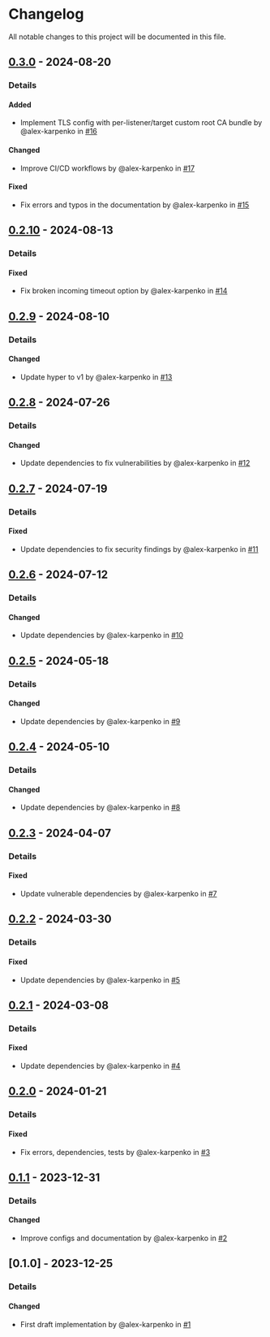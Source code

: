 # Changelog

All notable changes to this project will be documented in this file.

## [0.3.0] - 2024-08-20
### Details
#### Added
- Implement TLS config with per-listener/target custom root CA bundle by @alex-karpenko in [#16](https://github.com/alex-karpenko/http-dragonfly/pull/16)

#### Changed
- Improve CI/CD workflows by @alex-karpenko in [#17](https://github.com/alex-karpenko/http-dragonfly/pull/17)

#### Fixed
- Fix errors and typos in the documentation by @alex-karpenko in [#15](https://github.com/alex-karpenko/http-dragonfly/pull/15)

## [0.2.10] - 2024-08-13
### Details
#### Fixed
- Fix broken incoming timeout option by @alex-karpenko in [#14](https://github.com/alex-karpenko/http-dragonfly/pull/14)

## [0.2.9] - 2024-08-10
### Details
#### Changed
- Update hyper to v1 by @alex-karpenko in [#13](https://github.com/alex-karpenko/http-dragonfly/pull/13)

## [0.2.8] - 2024-07-26
### Details
#### Changed
- Update dependencies to fix vulnerabilities by @alex-karpenko in [#12](https://github.com/alex-karpenko/http-dragonfly/pull/12)

## [0.2.7] - 2024-07-19
### Details
#### Fixed
- Update dependencies to fix security findings by @alex-karpenko in [#11](https://github.com/alex-karpenko/http-dragonfly/pull/11)

## [0.2.6] - 2024-07-12
### Details
#### Changed
- Update dependencies by @alex-karpenko in [#10](https://github.com/alex-karpenko/http-dragonfly/pull/10)

## [0.2.5] - 2024-05-18
### Details
#### Changed
- Update dependencies by @alex-karpenko in [#9](https://github.com/alex-karpenko/http-dragonfly/pull/9)

## [0.2.4] - 2024-05-10
### Details
#### Changed
- Update dependencies by @alex-karpenko in [#8](https://github.com/alex-karpenko/http-dragonfly/pull/8)

## [0.2.3] - 2024-04-07
### Details
#### Fixed
- Update vulnerable dependencies by @alex-karpenko in [#7](https://github.com/alex-karpenko/http-dragonfly/pull/7)

## [0.2.2] - 2024-03-30
### Details
#### Fixed
- Update dependencies by @alex-karpenko in [#5](https://github.com/alex-karpenko/http-dragonfly/pull/5)

## [0.2.1] - 2024-03-08
### Details
#### Fixed
- Update dependencies by @alex-karpenko in [#4](https://github.com/alex-karpenko/http-dragonfly/pull/4)

## [0.2.0] - 2024-01-21
### Details
#### Fixed
- Fix errors, dependencies, tests by @alex-karpenko in [#3](https://github.com/alex-karpenko/http-dragonfly/pull/3)

## [0.1.1] - 2023-12-31
### Details
#### Changed
- Improve configs and documentation by @alex-karpenko in [#2](https://github.com/alex-karpenko/http-dragonfly/pull/2)

## [0.1.0] - 2023-12-25
### Details
#### Changed
- First draft implementation by @alex-karpenko in [#1](https://github.com/alex-karpenko/http-dragonfly/pull/1)

[0.3.0]: https://github.com/alex-karpenko/http-dragonfly/compare/v0.2.10..v0.3.0
[0.2.10]: https://github.com/alex-karpenko/http-dragonfly/compare/v0.2.9..v0.2.10
[0.2.9]: https://github.com/alex-karpenko/http-dragonfly/compare/v0.2.8..v0.2.9
[0.2.8]: https://github.com/alex-karpenko/http-dragonfly/compare/v0.2.7..v0.2.8
[0.2.7]: https://github.com/alex-karpenko/http-dragonfly/compare/v0.2.6..v0.2.7
[0.2.6]: https://github.com/alex-karpenko/http-dragonfly/compare/v0.2.5..v0.2.6
[0.2.5]: https://github.com/alex-karpenko/http-dragonfly/compare/v0.2.4..v0.2.5
[0.2.4]: https://github.com/alex-karpenko/http-dragonfly/compare/v0.2.3..v0.2.4
[0.2.3]: https://github.com/alex-karpenko/http-dragonfly/compare/v0.2.2..v0.2.3
[0.2.2]: https://github.com/alex-karpenko/http-dragonfly/compare/v0.2.1..v0.2.2
[0.2.1]: https://github.com/alex-karpenko/http-dragonfly/compare/v0.2.0..v0.2.1
[0.2.0]: https://github.com/alex-karpenko/http-dragonfly/compare/v0.1.1..v0.2.0
[0.1.1]: https://github.com/alex-karpenko/http-dragonfly/compare/v0.1.0..v0.1.1

<!-- generated by git-cliff -->
